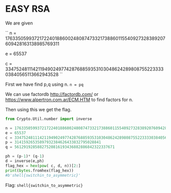 # EASY RSA

We are given 

``
n = 1763350599372172240188600248087473321738860115540927328389207609428163138985769311

e = 65537

c = 33475248111421194902497742876885935310304862428980875522333303840565113662943528
``

First we have find p,q using n. ``n = pq``

We can use factordb http://factordb.com/ or https://www.alpertron.com.ar/ECM.HTM to find factors for n.

Then using this we get the flag.

```py
from Crypto.Util.number import inverse

n = 1763350599372172240188600248087473321738860115540927328389207609428163138985769311
e = 65537
c = 33475248111421194902497742876885935310304862428980875522333303840565113662943528
p = 31415926535897932384626433832795028841
q = 56129192858827520816193436882886842322337671

ph = (p-1)* (q-1)
d = inverse(e,ph)
flag_hex = hex(pow( c, d, n))[2:]
print(bytes.fromhex(flag_hex))
#b'shell{switchin_to_asymmetric}'
```

Flag: ``shell{switchin_to_asymmetric}``
